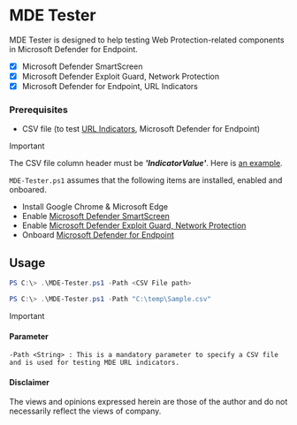 # MDE Tester
MDE Tester is designed to help testing Web Protection-related components in Microsoft Defender for Endpoint. 
- [x] Microsoft Defender SmartScreen
- [x] Microsoft Defender Exploit Guard, Network Protection
- [x] Microsoft Defender for Endpoint, URL Indicators

### Prerequisites
- CSV file (to test [URL Indicators](https://learn.microsoft.com/en-us/microsoft-365/security/defender-endpoint/indicator-ip-domain?view=o365-worldwide), Microsoft Defender for Endpoint)
> [!Important]
> The CSV file column header must be ***'IndicatorValue'***. Here is [an example](https://github.com/LearningKijo/MDEtester/blob/main/Tools/Sample.csv).

`MDE-Tester.ps1` assumes that the following items are installed, enabled and onboared.
- Install Google Chrome & Microsoft Edge
- Enable [Microsoft Defender SmartScreen](https://learn.microsoft.com/en-us/windows/security/operating-system-security/virus-and-threat-protection/microsoft-defender-smartscreen/)
- Enable [Microsoft Defender Exploit Guard, Network Protection](https://learn.microsoft.com/en-us/microsoft-365/security/defender-endpoint/network-protection?view=o365-worldwide)
- Onboard [Microsoft Defender for Endpoint](https://learn.microsoft.com/en-us/microsoft-365/security/defender-endpoint/microsoft-defender-endpoint?view=o365-worldwide) 


## Usage


```powershell
PS C:\> .\MDE-Tester.ps1 -Path <CSV File path>
```
```powershell
PS C:\> .\MDE-Tester.ps1 -Path "C:\temp\Sample.csv"
```

> [!Important]
> #### Parameter
>```
>-Path <String> : This is a mandatory parameter to specify a CSV file and is used for testing MDE URL indicators.
>```

#### Disclaimer
The views and opinions expressed herein are those of the author and do not necessarily reflect the views of company.
